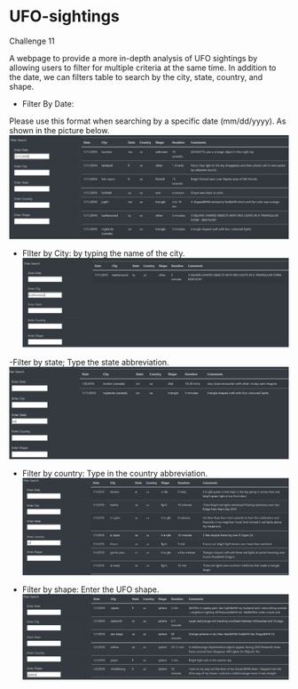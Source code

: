 # UFO-sightings
Challenge 11

 A webpage to provide a more in-depth analysis of UFO sightings by allowing users to filter for multiple criteria at the same time. In addition to the date, we can filters table to search by the city, state, country, and shape.
 
 - Filter By Date: 
 
 Please use this format when searching by a specific date (mm/dd/yyyy). As shown in the picture below.
 ![alt text](https://github.com/HusamQ/UFO-sightings/blob/7b70e8681345b9310db44e072017caf0dfd834cc/static/images/byDate.PNG)
 
 - FIlter by City: by typing the name of the city.
 ![alt text](https://github.com/HusamQ/UFO-sightings/blob/7b70e8681345b9310db44e072017caf0dfd834cc/static/images/byCity.PNG)
 
 -Filter by state; Type the state abbreviation.
 ![alt text](https://github.com/HusamQ/UFO-sightings/blob/7b70e8681345b9310db44e072017caf0dfd834cc/static/images/byState.PNG)
 
 - Filter by country: Type in the country abbreviation.
 ![alt text](https://github.com/HusamQ/UFO-sightings/blob/6ff89439ebec44251e2161dc1280c2538b1c325b/images/byCountry.PNG)
 
 - Filter by shape: Enter the UFO shape.
 ![alt text](https://github.com/HusamQ/UFO-sightings/blob/7b70e8681345b9310db44e072017caf0dfd834cc/static/images/byShape.PNG)
 
 
